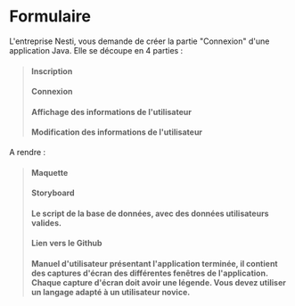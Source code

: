 # Formulaire
L'entreprise Nesti, vous demande de créer la partie "Connexion" d'une application Java. Elle se découpe en 4 parties : 
>#### Inscription
>#### Connexion 
>#### Affichage des informations de l'utilisateur
>#### Modification des informations de l'utilisateur


A rendre :
>#### Maquette 
>#### Storyboard 
>#### Le script de la base de données, avec des données utilisateurs valides.
>#### Lien vers le Github
>#### Manuel d'utilisateur présentant l'application terminée, il contient des  captures d'écran des différentes fenêtres de l'application. Chaque capture d'écran doit avoir une légende. Vous devez utiliser un langage adapté à un utilisateur novice.
